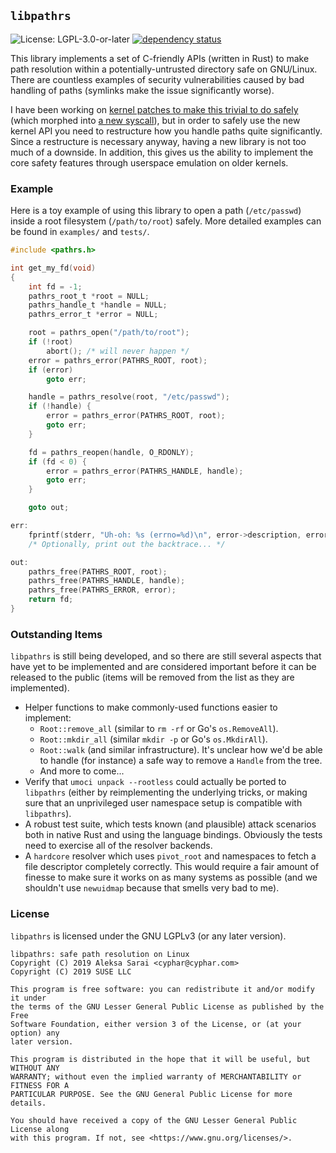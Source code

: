 ## `libpathrs` ##

![License: LGPL-3.0-or-later](https://img.shields.io/github/license/openSUSE/libpathrs.svg)
[![dependency status](https://deps.rs/repo/github/openSUSE/libpathrs/status.svg)](https://deps.rs/repo/github/openSUSE/libpathrs)

This library implements a set of C-friendly APIs (written in Rust) to make path
resolution within a potentially-untrusted directory safe on GNU/Linux. There
are countless examples of security vulnerabilities caused by bad handling of
paths (symlinks make the issue significantly worse).

I have been working on [kernel patches to make this trivial to do
safely][lwn-atflags] (which morphed into [a new syscall][lwn-openat2]), but in
order to safely use the new kernel API you need to restructure how you handle
paths quite significantly. Since a restructure is necessary anyway, having a
new library is not too much of a downside. In addition, this gives us the
ability to implement the core safety features through userspace emulation on
older kernels.

[lwn-atflags]: https://lwn.net/Articles/767547/
[lwn-openat2]: https://lwn.net/Articles/796868/

### Example ###

Here is a toy example of using this library to open a path (`/etc/passwd`)
inside a root filesystem (`/path/to/root`) safely. More detailed examples can
be found in `examples/` and `tests/`.

```c
#include <pathrs.h>

int get_my_fd(void)
{
	int fd = -1;
	pathrs_root_t *root = NULL;
	pathrs_handle_t *handle = NULL;
	pathrs_error_t *error = NULL;

	root = pathrs_open("/path/to/root");
	if (!root)
		abort(); /* will never happen */
	error = pathrs_error(PATHRS_ROOT, root);
	if (error)
		goto err;

	handle = pathrs_resolve(root, "/etc/passwd");
	if (!handle) {
		error = pathrs_error(PATHRS_ROOT, root);
		goto err;
	}

	fd = pathrs_reopen(handle, O_RDONLY);
	if (fd < 0) {
		error = pathrs_error(PATHRS_HANDLE, handle);
		goto err;
	}

	goto out;

err:
	fprintf(stderr, "Uh-oh: %s (errno=%d)\n", error->description, error->saved_errno);
	/* Optionally, print out the backtrace... */

out:
	pathrs_free(PATHRS_ROOT, root);
	pathrs_free(PATHRS_HANDLE, handle);
	pathrs_free(PATHRS_ERROR, error);
	return fd;
}
```

### Outstanding Items ###

`libpathrs` is still being developed, and so there are still several aspects
that have yet to be implemented and are considered important before it can be
released to the public (items will be removed from the list as they are
implemented).

* Helper functions to make commonly-used functions easier to implement:
  - `Root::remove_all` (similar to `rm -rf` or Go's `os.RemoveAll`).
  - `Root::mkdir_all` (similar `mkdir -p` or Go's `os.MkdirAll`).
  - `Root::walk` (and similar infrastructure). It's unclear how we'd be able to
	handle (for instance) a safe way to remove a `Handle` from the tree.
  - And more to come...
* Verify that `umoci unpack --rootless` could actually be ported to `libpathrs`
  (either by reimplementing the underlying tricks, or making sure that an
  unprivileged user namespace setup is compatible with `libpathrs`).
* A robust test suite, which tests known (and plausible) attack scenarios both
  in native Rust and using the language bindings. Obviously the tests need to
  exercise all of the resolver backends.
* A `hardcore` resolver which uses `pivot_root` and namespaces to fetch a file
  descriptor completely correctly. This would require a fair amount of finesse
  to make sure it works on as many systems as possible (and we shouldn't use
  `newuidmap` because that smells very bad to me).

[snafu]: https://docs.rs/snafu/

### License ###

`libpathrs` is licensed under the GNU LGPLv3 (or any later version).

```
libpathrs: safe path resolution on Linux
Copyright (C) 2019 Aleksa Sarai <cyphar@cyphar.com>
Copyright (C) 2019 SUSE LLC

This program is free software: you can redistribute it and/or modify it under
the terms of the GNU Lesser General Public License as published by the Free
Software Foundation, either version 3 of the License, or (at your option) any
later version.

This program is distributed in the hope that it will be useful, but WITHOUT ANY
WARRANTY; without even the implied warranty of MERCHANTABILITY or FITNESS FOR A
PARTICULAR PURPOSE. See the GNU General Public License for more details.

You should have received a copy of the GNU Lesser General Public License along
with this program. If not, see <https://www.gnu.org/licenses/>.
```

